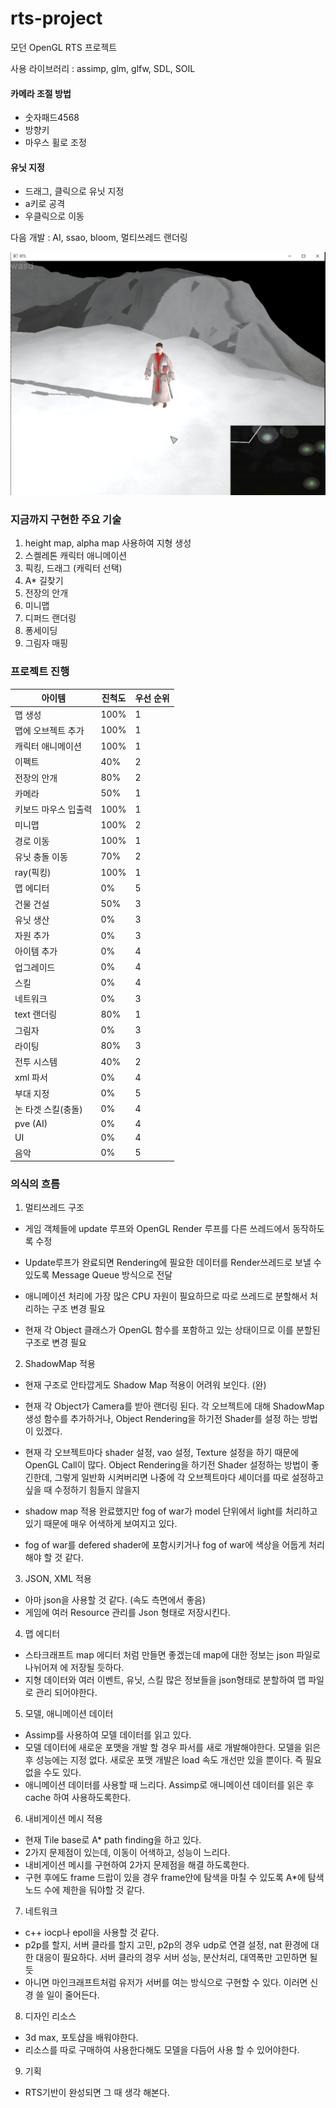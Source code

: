 # rts-project


모던 OpenGL RTS 프로젝트

사용 라이브러리 : assimp, glm, glfw, SDL, SOIL

#### 카메라 조절 방법
- 숫자패드4568
- 방향키
- 마우스 휠로 조정
#### 유닛 지정
- 드래그, 클릭으로 유닛 지정
- a키로 공격
- 우클릭으로 이동

다음 개발 : AI, ssao, bloom, 멀티쓰레드 랜더링

![rtsimage](https://github.com/rlatkddn212/rts-project/blob/master/RTS.png)

### 지금까지 구현한 주요 기술

1. height map, alpha map 사용하여 지형 생성
2. 스켈레톤 캐릭터 애니메이션
3. 픽킹, 드래그 (캐릭터 선택)
4. A* 길찾기
5. 전장의 안개
6. 미니맵
7. 디퍼드 랜더링
8. 퐁세이딩
9. 그림자 매핑



### 프로젝트 진행

| 아이템               | 진척도 | 우선 순위 |
| -------------------- | ------ | --------- |
| 맵 생성              | 100%   | 1         |
| 맵에 오브젝트 추가   | 100%   | 1         |
| 캐릭터 애니메이션    | 100%   | 1         |
| 이펙트               | 40%     | 2         |
| 전장의 안개          | 80%     | 2         |
| 카메라               | 50%    | 1         |
| 키보드 마우스 입출력 | 100%   | 1         |
| 미니맵               | 100%     | 2         |
| 경로 이동            | 100%     | 1         |
| 유닛 충돌 이동       | 70%     | 2         |
| ray(픽킹)            | 100%   | 1         |
| 맵 에디터            | 0%     | 5         |
| 건물 건설            | 50%     | 3         |
| 유닛 생산            | 0%     | 3         |
| 자원 추가            | 0%     | 3         |
| 아이템 추가          | 0%     | 4         |
| 업그레이드           | 0%     | 4         |
| 스킬                 | 0%     | 4         |
| 네트워크             | 0%     | 3         |
| text 랜더링          | 80%    | 1         |
| 그림자               | 0%     | 3         |
| 라이팅               | 80%     | 3         |
| 전투 시스템          | 40%     | 2         |
| xml 파서             | 0%     | 4         |
| 부대 지정            | 0%     | 5         |
| 논 타겟 스킬(충돌)   | 0%     | 4         |
| pve (AI)             | 0%     | 4         |
| UI                   | 0%     | 4         |
| 음악                 | 0%     | 5         |



### 의식의 흐름

1. 멀티쓰레드 구조

- 게임 객체들에 update 루프와 OpenGL Render 루프를 다른 쓰레드에서 동작하도록 수정
- Update루프가 완료되면 Rendering에 필요한 데이터를 Render쓰레드로 보낼 수 있도록 Message Queue 방식으로 전달
- 애니메이션 처리에 가장 많은 CPU 자원이 필요하므로 따로 쓰레드로 분할해서 처리하는 구조 변경 필요

- 현재 각 Object 클래스가 OpenGL 함수를 포함하고 있는 상태이므로 이를 분할된 구조로 변경 필요

2. ShadowMap 적용

- 현재 구조로 안타깝게도 Shadow Map 적용이 어려워 보인다. (완)

- 현재 각 Object가 Camera를 받아 랜더링 된다. 각 오브젝트에 대해 ShadowMap 생성 함수를 추가하거나, Object Rendering을 하기전 Shader를 설정 하는 방법이 있겠다.
- 현재 각 오브젝트마다 shader 설정, vao 설정, Texture 설정을 하기 때문에 OpenGL Call이 많다. Object Rendering을 하기전 Shader 설정하는 방법이 좋긴한데, 그렇게 일반화 시켜버리면 나중에 각 오브젝트마다 셰이더를 따로 설정하고 싶을 때 수정하기 힘들지 않을지
- shadow map 적용 완료했지만 fog of war가 model 단위에서 light를 처리하고 있기 때문에 매우 어색하게 보여지고 있다.
- fog of war를 defered shader에 포함시키거나 fog of war에 색상을 어둡게 처리해야 할 것 같다.

3. JSON, XML 적용

- 아마 json을 사용할 것 같다. (속도 측면에서 좋음)
- 게임에 여러 Resource 관리를 Json 형태로 저장시킨다.

4. 맵 에디터

- 스타크래프트 map 에디터 처럼 만들면 좋겠는데 map에 대한 정보는 json 파일로 나뉘어져 에 저장될 듯하다. 
- 지형 데이터와 여러 이벤트, 유닛, 스킬 많은 정보들을 json형태로 분할하여 맵 파일로 관리 되어야한다.

5. 모델, 애니메이션 데이터

- Assimp를 사용하여 모델 데이터를 읽고 있다.
- 모델 데이터에 새로운 포맷을 개발 할 경우 파서를 새로 개발해야한다. 모델을 읽은 후 성능에는 지정 없다. 새로운 포맷 개발은 load 속도 개선만 있을 뿐이다. 즉 필요 없을 수도 있다.
- 애니메이션 데이터를 사용할 때 느리다. Assimp로 애니메이션 데이터를 읽은 후 cache 하여 사용하도록한다.

6. 내비게이션 메시 적용

- 현재 Tile base로 A*  path finding을 하고 있다.
- 2가지 문제점이 있는데, 이동이 어색하고, 성능이 느리다.
- 내비게이션 메시를 구현하여 2가지 문제점을 해결 하도록한다.
- 구현 후에도 frame 드랍이 있을 경우 frame안에 탐색을 마칠 수 있도록 A*에 탐색 노드 수에 제한을 둬야할 것 같다. 

7. 네트워크

- c++ iocp나 epoll을 사용할 것 같다.
- p2p를 할지, 서버 클라를 할지 고민, p2p의 경우 udp로 연결 설정, nat 환경에 대한 대응이 필요하다. 서버 클라의 경우 서버 성능, 분산처리, 대역폭만 고민하면 될 듯
- 아니면 마인크래프트처럼 유저가 서버를 여는 방식으로 구현할 수 있다. 이러면 신경 쓸 일이 줄어든다.

8. 디자인 리소스

- 3d max, 포토샵을 배워야한다.
- 리소스를 따로 구매하여 사용한다해도 모델을 다듬어 사용 할 수 있어야한다.

9. 기획

- RTS기반이 완성되면 그 때 생각 해본다.

